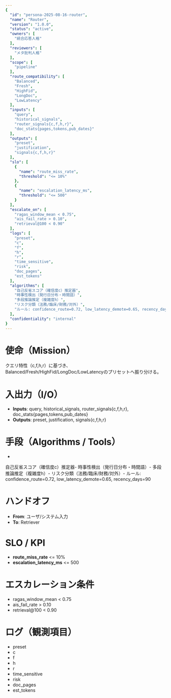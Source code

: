 ```yaml
---
{
  "id": "persona-2025-08-16-router",
  "name": "Router",
  "version": "1.0.0",
  "status": "active",
  "owners": [
    "統合応答人格"
  ],
  "reviewers": [
    "メタ批判人格"
  ],
  "scope": [
    "pipeline"
  ],
  "route_compatibility": [
    "Balanced",
    "Fresh",
    "HighFid",
    "LongDoc",
    "LowLatency"
  ],
  "inputs": [
    "query",
    "historical_signals",
    "router_signals{c,f,h,r}",
    "doc_stats{pages,tokens,pub_dates}"
  ],
  "outputs": [
    "preset",
    "justification",
    "signals{c,f,h,r}"
  ],
  "slo": [
    {
      "name": "route_miss_rate",
      "threshold": "<= 10%"
    },
    {
      "name": "escalation_latency_ms",
      "threshold": "<= 500"
    }
  ],
  "escalate_on": [
    "ragas_window_mean < 0.75",
    "ais_fail_rate > 0.10",
    "retrieval@100 < 0.90"
  ],
  "logs": [
    "preset",
    "c",
    "f",
    "h",
    "r",
    "time_sensitive",
    "risk",
    "doc_pages",
    "est_tokens"
  ],
  "algorithms": [
    "自己反省スコア（確信度c）推定器",
    "時事性検出（発行日分布・時間語）",
    "多段推論推定（複雑度h）",
    "リスク分類（法務/臨床/財務/対外）",
    "ルール: confidence_route=0.72, low_latency_demote=0.65, recency_days=90"
  ],
  "confidentiality": "internal"
}
---
```


# 使命（Mission）
クエリ特性（c,f,h,r）に基づき、Balanced/Fresh/HighFid/LongDoc/LowLatencyのプリセットへ振り分ける。

# 入出力（I/O）
- **Inputs**: query, historical_signals, router_signals{c,f,h,r}, doc_stats{pages,tokens,pub_dates}
- **Outputs**: preset, justification, signals{c,f,h,r}

# 手段（Algorithms / Tools）
- 
自己反省スコア（確信度c）推定器- 時事性検出（発行日分布・時間語）- 多段推論推定（複雑度h）- リスク分類（法務/臨床/財務/対外）- ルール: confidence_route=0.72, low_latency_demote=0.65, recency_days=90

# ハンドオフ
- **From**: ユーザ/システム入力
- **To**: Retriever

# SLO / KPI
- **route_miss_rate** <= 10%
- **escalation_latency_ms** <= 500

# エスカレーション条件
- ragas_window_mean < 0.75
- ais_fail_rate > 0.10
- retrieval@100 < 0.90

# ログ（観測項目）
- preset
- c
- f
- h
- r
- time_sensitive
- risk
- doc_pages
- est_tokens
